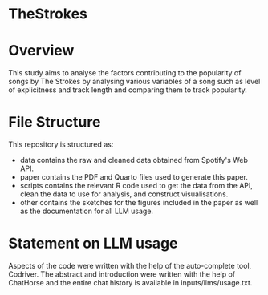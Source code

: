 # TheStrokes
# Overview
This study aims to analyse the factors contributing to the popularity of songs by The Strokes by analysing various variables of a song such as level of explicitness and track length and comparing them to track popularity.

# File Structure
This repository is structured as:

* data contains the raw and cleaned data obtained from Spotify's Web API.
* paper contains the PDF and Quarto files used to generate this paper.
* scripts contains the relevant R code used to get the data from the API, clean the data to use for analysis, and construct visualisations.
* other contains the sketches for the figures included in the paper as well as the documentation for all LLM usage. 

# Statement on LLM usage
Aspects of the code were written with the help of the auto-complete tool, Codriver. The abstract and introduction were written with the help of ChatHorse and the entire chat history is available in inputs/llms/usage.txt.
